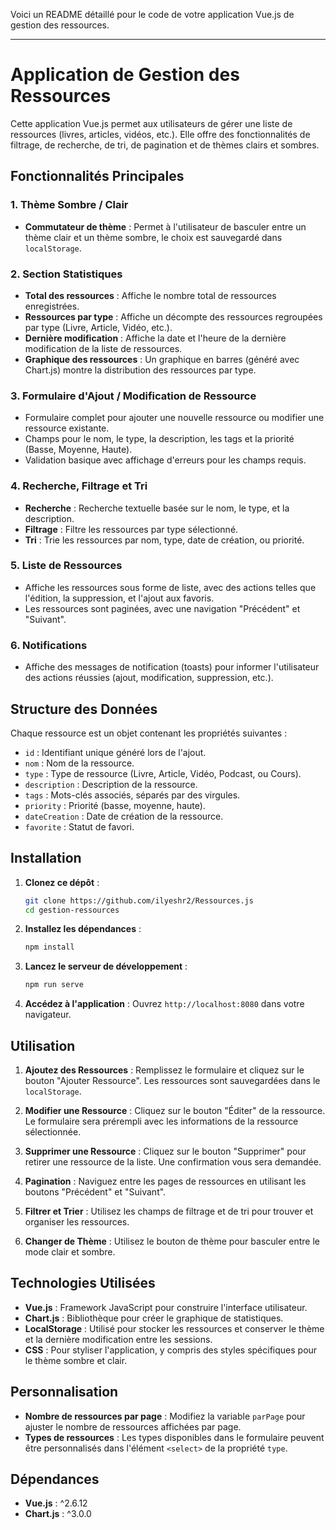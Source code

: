 Voici un README détaillé pour le code de votre application Vue.js de gestion des ressources.

---

# Application de Gestion des Ressources

Cette application Vue.js permet aux utilisateurs de gérer une liste de ressources (livres, articles, vidéos, etc.). Elle offre des fonctionnalités de filtrage, de recherche, de tri, de pagination et de thèmes clairs et sombres.

## Fonctionnalités Principales

### 1. Thème Sombre / Clair
- **Commutateur de thème** : Permet à l'utilisateur de basculer entre un thème clair et un thème sombre, le choix est sauvegardé dans `localStorage`.

### 2. Section Statistiques
- **Total des ressources** : Affiche le nombre total de ressources enregistrées.
- **Ressources par type** : Affiche un décompte des ressources regroupées par type (Livre, Article, Vidéo, etc.).
- **Dernière modification** : Affiche la date et l'heure de la dernière modification de la liste de ressources.
- **Graphique des ressources** : Un graphique en barres (généré avec Chart.js) montre la distribution des ressources par type.

### 3. Formulaire d'Ajout / Modification de Ressource
- Formulaire complet pour ajouter une nouvelle ressource ou modifier une ressource existante.
- Champs pour le nom, le type, la description, les tags et la priorité (Basse, Moyenne, Haute).
- Validation basique avec affichage d'erreurs pour les champs requis.

### 4. Recherche, Filtrage et Tri
- **Recherche** : Recherche textuelle basée sur le nom, le type, et la description.
- **Filtrage** : Filtre les ressources par type sélectionné.
- **Tri** : Trie les ressources par nom, type, date de création, ou priorité.

### 5. Liste de Ressources
- Affiche les ressources sous forme de liste, avec des actions telles que l'édition, la suppression, et l'ajout aux favoris.
- Les ressources sont paginées, avec une navigation "Précédent" et "Suivant".

### 6. Notifications
- Affiche des messages de notification (toasts) pour informer l'utilisateur des actions réussies (ajout, modification, suppression, etc.).

## Structure des Données

Chaque ressource est un objet contenant les propriétés suivantes :
- `id` : Identifiant unique généré lors de l'ajout.
- `nom` : Nom de la ressource.
- `type` : Type de ressource (Livre, Article, Vidéo, Podcast, ou Cours).
- `description` : Description de la ressource.
- `tags` : Mots-clés associés, séparés par des virgules.
- `priority` : Priorité (basse, moyenne, haute).
- `dateCreation` : Date de création de la ressource.
- `favorite` : Statut de favori.

## Installation

1. **Clonez ce dépôt** :
   ```bash
   git clone https://github.com/ilyeshr2/Ressources.js
   cd gestion-ressources
   ```

2. **Installez les dépendances** :
   ```bash
   npm install
   ```

3. **Lancez le serveur de développement** :
   ```bash
   npm run serve
   ```

4. **Accédez à l'application** :
   Ouvrez `http://localhost:8080` dans votre navigateur.

## Utilisation

1. **Ajoutez des Ressources** :
   Remplissez le formulaire et cliquez sur le bouton "Ajouter Ressource". Les ressources sont sauvegardées dans le `localStorage`.

2. **Modifier une Ressource** :
   Cliquez sur le bouton "Éditer" de la ressource. Le formulaire sera prérempli avec les informations de la ressource sélectionnée.

3. **Supprimer une Ressource** :
   Cliquez sur le bouton "Supprimer" pour retirer une ressource de la liste. Une confirmation vous sera demandée.

4. **Pagination** :
   Naviguez entre les pages de ressources en utilisant les boutons "Précédent" et "Suivant".

5. **Filtrer et Trier** :
   Utilisez les champs de filtrage et de tri pour trouver et organiser les ressources.

6. **Changer de Thème** :
   Utilisez le bouton de thème pour basculer entre le mode clair et sombre.

## Technologies Utilisées

- **Vue.js** : Framework JavaScript pour construire l'interface utilisateur.
- **Chart.js** : Bibliothèque pour créer le graphique de statistiques.
- **LocalStorage** : Utilisé pour stocker les ressources et conserver le thème et la dernière modification entre les sessions.
- **CSS** : Pour styliser l'application, y compris des styles spécifiques pour le thème sombre et clair.

## Personnalisation

- **Nombre de ressources par page** : Modifiez la variable `parPage` pour ajuster le nombre de ressources affichées par page.
- **Types de ressources** : Les types disponibles dans le formulaire peuvent être personnalisés dans l'élément `<select>` de la propriété `type`.

## Dépendances

- **Vue.js** : ^2.6.12
- **Chart.js** : ^3.0.0

